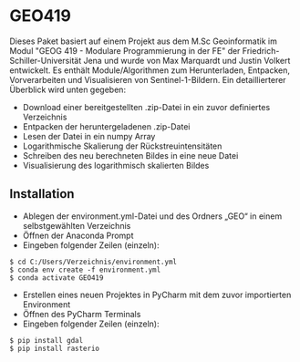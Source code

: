 # GEO419

Dieses Paket basiert auf einem Projekt aus dem M.Sc Geoinformatik im Modul "GEOG 419 - Modulare Programmierung in der FE" der Friedrich-Schiller-Universität Jena und wurde von Max Marquardt und Justin Volkert entwickelt. 
Es enthält Module/Algorithmen zum Herunterladen, Entpacken, Vorverarbeiten und Visualisieren von Sentinel-1-Bildern. Ein detaillierterer Überblick wird unten gegeben:

-	Download einer bereitgestellten .zip-Datei in ein zuvor definiertes Verzeichnis 
-	Entpacken der heruntergeladenen .zip-Datei 
-	Lesen der Datei in ein numpy Array 
-	Logarithmische Skalierung der Rückstreuintensitäten
-	Schreiben des neu berechneten Bildes in eine neue Datei 
-	Visualisierung des logarithmisch skalierten Bildes

## Installation

-	Ablegen der environment.yml-Datei und des Ordners „GEO“ in einem selbstgewählten Verzeichnis
-	Öffnen der Anaconda Prompt
-	Eingeben folgender Zeilen (einzeln):
```
$ cd C:/Users/Verzeichnis/environment.yml
$ conda env create -f environment.yml
$ conda activate GEO419
```
-	Erstellen eines neuen Projektes in PyCharm mit dem zuvor importierten Environment
-	Öffnen des PyCharm Terminals
-	Eingeben folgender Zeilen (einzeln):
```
$ pip install gdal
$ pip install rasterio
```
